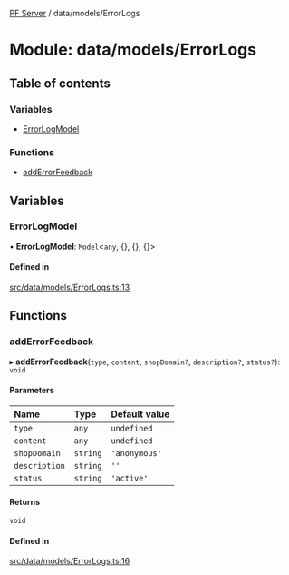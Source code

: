 [PF Server](../README.md) / data/models/ErrorLogs

# Module: data/models/ErrorLogs

## Table of contents

### Variables

- [ErrorLogModel](data_models_ErrorLogs.md#errorlogmodel)

### Functions

- [addErrorFeedback](data_models_ErrorLogs.md#adderrorfeedback)

## Variables

### ErrorLogModel

• **ErrorLogModel**: `Model`<`any`, {}, {}, {}\>

#### Defined in

[src/data/models/ErrorLogs.ts:13](https://bitbucket.org/bravebits/pfserver/src/83cf3bb/src/data/models/ErrorLogs.ts#lines-13)

## Functions

### addErrorFeedback

▸ **addErrorFeedback**(`type`, `content`, `shopDomain?`, `description?`, `status?`): `void`

#### Parameters

| Name | Type | Default value |
| :------ | :------ | :------ |
| `type` | `any` | `undefined` |
| `content` | `any` | `undefined` |
| `shopDomain` | `string` | `'anonymous'` |
| `description` | `string` | `''` |
| `status` | `string` | `'active'` |

#### Returns

`void`

#### Defined in

[src/data/models/ErrorLogs.ts:16](https://bitbucket.org/bravebits/pfserver/src/83cf3bb/src/data/models/ErrorLogs.ts#lines-16)
